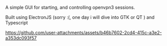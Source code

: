 A simple GUI for starting, and controlling openvpn3 sessions.

Built using ElectronJS (sorry :(, one day i will dive into GTK or QT ) and Typescript


https://github.com/user-attachments/assets/b46b7602-2cd4-415c-a3e2-a353dc093f57

